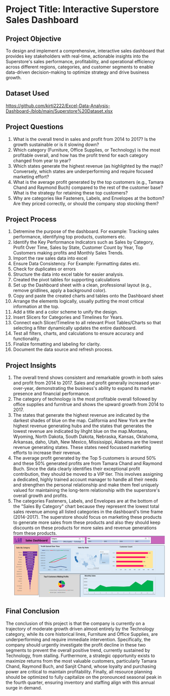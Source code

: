 # Project Title: Interactive Superstore Sales Dashboard
## Project Objective
To design and implement a comprehensive, interactive sales dashboard that provides key stakeholders with real-time, actionable insights into the Superstore's sales performance, profitability, and operational efficiency across different regions, categories, and customer segments to enable data-driven decision-making to optimize strategy and drive business growth.
## Dataset Used
https://github.com/kirti2222/Excel-Data-Analysis-Dashboard-/blob/main/Superstore%20Dataset.xlsx
## Project Questions
1.	What is the overall trend in sales and profit from 2014 to 2017? Is the growth sustainable or is it slowing down?
2.	Which category (Furniture, Office Supplies, or Technology) is the most profitable overall, and how has the profit trend for each category changed from year to year?
3.	Which states generate the highest revenue (as highlighted by the map)? Conversely, which states are underperforming and require focused marketing effort?
4.	What is the average profit generated by the top customers (e.g., Tamara Chand and Raymond Buch) compared to the rest of the customer base? What is the strategy for retaining these top customers?
5.	Why are categories like Fasteners, Labels, and Envelopes at the bottom? Are they priced correctly, or should the company stop stocking them?
## Project Process
1. Detremine the purpose of the dashboard. For example: Tracking sales performance, identifying top products, customers etc.
2. Identify the Key Performance Indicators such as Sales by Category, Profit Over Time, Sales by State, Customer Count by Year, Top Customers making profits and Monthly Sales Trends.
3. Import the raw sales data into excel
4. Ensure Data Consistency. For Example: Fprmatting dates etc.
5. Check for duplicates or errors
6. Structure the data into excel table for easier analysis.
7. Created the pivot tables for supporting calculations
8. Set up the Dashboard sheet with a clean, professional layout (e.g., remove gridlines, apply a background color).
9. Copy and paste the created charts and tables onto the Dashboard sheet
10. Arrange the elements logically, usually putting the most critical information at the top.
11.  Add a title and a color scheme to unify the design.
12.  Insert Slicers for Categories and Timelines for Years.
13. Connect each Slicer/Timeline to all relevant Pivot Tables/Charts so that selecting a filter dynamically updates the entire dashboard. 
14. Test all filters, charts, and calculations to ensure accuracy and functionality.
15. Finalize formatting and labeling for clarity.
16. Document the data source and refresh process.
## Project Insights
1. The overall trend shows consistent and remarkable growth in both sales and profit from 2014 to 2017. Sales and profit generally increased year-over-year, demonstrating the business's ability to expand its market presence and financial performance.
2. The category of technology is the most profitable overall followed by office supplies and furnitrue and shows the upward growth from 2014 to 2017.
3. The states that generate the highest revenue are indicated by the darkest shades of blue on the map. California and New York are the highest revenue generating hubs and the states that generates the lowest revenue are indicated by lihght blue on the map.Montana, Wyoming, North Dakota, South Dakota, Nebraska, Kansas, Oklahoma, Arkansas, daho, Utah, New Mexico, Mississippi, Alabama are the lowest revenue generating states. These states need focussed marketing efforts to increase their revenue.
4. The average profit generated by the Top 5 customers is around 50% and these 50% generated profits are from Tamara Chand and Raymond Buch. Since the data clearly identifies their exceptional profit contribution, they should be moved to a VIP tier. This involves assigning a dedicated, highly trained account manager to handle all their needs and strengthen the personal relationship and make them feel uniquely valued for maintaining the long-term relationship with the superstore's overall growth and profits.
5. The categories Fasteners, Labels, and Envelopes are at the bottom of the "Sales By Category" chart because they represent the lowest total sales revenue among all listed categories in the dashboard's time frame (2014-2017). The superstore should focus on marketing these products to generate more sales from these products and also they should keep discounts on these products for more sales and revenue generations from these products.
![image](https://github.com/kirti2222/Excel-Data-Analysis-Dashboard-/blob/main/Screenshot%202025-09-22%20031855.png)
## Final Conclusion
The conclusion of this project is that the company is currently on a trajectory of moderate growth driven almost entirely by the Technology category, while its core historical lines, Furniture and Office Supplies, are underperforming and require immediate intervention. Specifically, the company should urgently investigate the profit decline in these two segments to prevent the overall positive trend, currently sustained by Technology, from stalling. Furthermore, a strategic opportunity exists to maximize returns from the most valuable customers, particularly Tamara Chand, Raymond Buch, and Sanjit Chand, whose loyalty and purchasing power are critical to maintain profitability. Finally, all resource planning should be optimized to fully capitalize on the pronounced seasonal peak in the fourth quarter, ensuring inventory and staffing align with this annual surge in demand.









